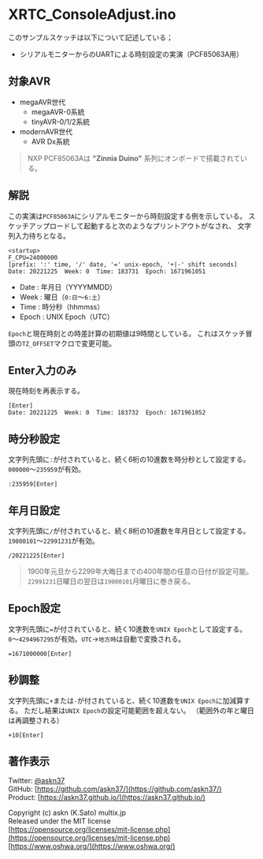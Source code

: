 # XRTC_ConsoleAdjust.ino

このサンプルスケッチは以下について記述している；

- シリアルモニターからのUARTによる時刻設定の実演（PCF85063A用）

## 対象AVR

- megaAVR世代
  - megaAVR-0系統
  - tinyAVR-0/1/2系統
- modernAVR世代
  - AVR Dx系統

> NXP PCF85063Aは __"Zinnia Duino"__ 系列にオンボードで搭載されている。

## 解説

この実演は`PCF85063A`にシリアルモニターから時刻設定する例を示している。
スケッチアップロードして起動すると次のようなプリントアウトがなされ、
文字列入力待ちとなる。

```plain
<startup>
F_CPU=24000000
[prefix: ':' time, '/' date, '=' unix-epoch, '+|-' shift seconds]
Date: 20221225  Week: 0  Time: 183731  Epoch: 1671961051
```

- Date : 年月日（YYYYMMDD）
- Week : 曜日（`0:日`〜`6:土`）
- Time : 時分秒（hhmmss）
- Epoch : UNIX Epoch（UTC）

`Epoch`と現在時刻との時差計算の初期値は9時間としている。
これはスケッチ冒頭の`TZ_OFFSET`マクロで変更可能。

## Enter入力のみ

現在時刻を再表示する。

```plain
[Enter]
Date: 20221225  Week: 0  Time: 183732  Epoch: 1671961052
```

## 時分秒設定

文字列先頭に`:`が付されていると、続く6桁の10進数を時分秒として設定する。
`000000`〜`235959`が有効。

```plain
:235959[Enter]
```

## 年月日設定

文字列先頭に`/`が付されていると、続く8桁の10進数を年月日として設定する。
`19000101`〜`22991231`が有効。

```plain
/20221225[Enter]
```

> 1900年元旦から2299年大晦日までの400年間の任意の日付が設定可能。\
> `22991231`日曜日の翌日は`19000101`月曜日に巻き戻る。

## Epoch設定

文字列先頭に`=`が付されていると、続く10進数を`UNIX Epoch`として設定する。
`0`〜`4294967295`が有効。`UTC`->`地方時`は自動で変換される。

```plain
=1671000000[Enter]
```

## 秒調整

文字列先頭に`+`または`-`が付されていると、続く10進数を`UNIX Epoch`に加減算する。
ただし結果は`UNIX Epoch`の設定可能範囲を超えない。
（範囲外の年と曜日は再調整される）

```plain
+10[Enter]
```

## 著作表示

Twitter: [@askn37](https://twitter.com/askn37) \
GitHub: [https://github.com/askn37/](https://github.com/askn37/) \
Product: [https://askn37.github.io/](https://askn37.github.io/)

Copyright (c) askn (K.Sato) multix.jp \
Released under the MIT license \
[https://opensource.org/licenses/mit-license.php](https://opensource.org/licenses/mit-license.php) \
[https://www.oshwa.org/](https://www.oshwa.org/)
